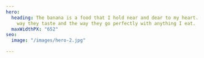 ```yaml
---
hero:
  heading: The banana is a food that I hold near and dear to my heart. I love the
    way they taste and the way they go perfectly with anything I eat.
  maxWidthPX: "652"
seo:
  image: "/images/hero-2.jpg"

---
```


